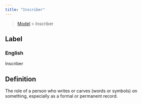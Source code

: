 ```yaml
---
title: "Inscriber"
---
```


> [Model](../../) > Inscriber

## Label

### English
Inscriber


## Definition
The role of a person who writes or carves (words or symbols) on something, especially as a formal or permanent record. 


    

